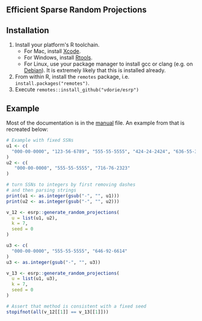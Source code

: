 Efficient Sparse Random Projections
-----------------------------------

## Installation

1. Install your platform's R toolchain.
   * For Mac, install [Xcode](https://apps.apple.com/us/app/xcode/id497799835?mt=12).
   * For Windows, install [Rtools](https://cran.r-project.org/bin/windows/Rtools/rtools43/rtools.html).
   * For Linux, use your package manager to install gcc or clang (e.g. on [Debian](https://linuxize.com/post/how-to-install-gcc-compiler-on-debian-10/)). It is extremely likely that this is installed already.
2. From within R, install the `remotes` package, i.e. `install.packages("remotes")`.
3. Execute `remotes::install_github("vdorie/esrp")`

## Example

Most of the documentation is in the [manual](man/generate_random_projections.Rd) file. An example from that is recreated below:

```R
# Example with fixed SSNs
u1 <- c(
  "000-00-0000", "123-56-6789", "555-55-5555", "424-24-2424", "636-55-3226"
)
u2 <- c(
   "000-00-0000", "555-55-5555", "716-76-2323"
)

# turn SSNs to integers by first removing dashes
# and then parsing strings
print(u1 <- as.integer(gsub("-", "", u1)))
print(u2 <- as.integer(gsub("-", "", u2)))

v_12 <- esrp::generate_random_projections(
  u = list(u1, u2),
  k = 7,
  seed = 0
)

u3 <- c(
  "000-00-0000", "555-55-5555", "646-92-6614"
)
u3 <- as.integer(gsub("-", "", u3))

v_13 <- esrp::generate_random_projections(
  u = list(u1, u3),
  k = 7,
  seed = 0
)

# Assert that method is consistent with a fixed seed
stopifnot(all(v_12[[1]] == v_13[[1]]))
```
